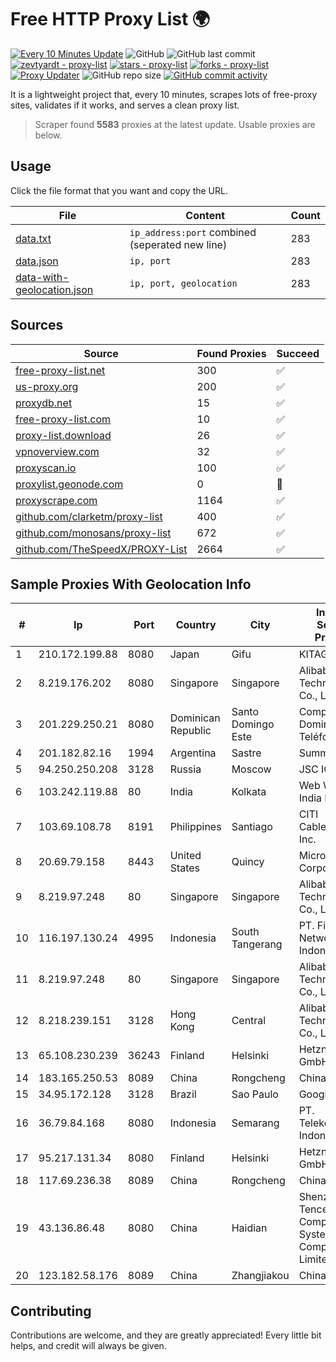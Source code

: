 
# Free HTTP Proxy List 🌍

[![Every 10 Minutes Update](https://github.com/mertguvencli/http-proxy-list/actions/workflows/main.yml/badge.svg?branch=main)](https://github.com/mertguvencli/http-proxy-list/actions/workflows/main.yml)
![GitHub](https://img.shields.io/github/license/mertguvencli/http-proxy-list)
![GitHub last commit](https://img.shields.io/github/last-commit/mertguvencli/http-proxy-list)
[![zevtyardt - proxy-list](https://img.shields.io/static/v1?label=zevtyardt&message=proxy-list&color=blue&logo=github)](https://github.com/zevtyardt/proxy-list "Go to GitHub repo")
[![stars - proxy-list](https://img.shields.io/github/stars/zevtyardt/proxy-list?style=social)](https://github.com/zevtyardt/proxy-list)
[![forks - proxy-list](https://img.shields.io/github/forks/zevtyardt/proxy-list?style=social)](https://github.com/zevtyardt/proxy-list)
[![Proxy Updater](https://github.com/zevtyardt/proxy-list/workflows/Proxy%20Updater/badge.svg)](https://github.com/zevtyardt/proxy-list/actions?query=workflow:"Proxy+Updater")
![GitHub repo size](https://img.shields.io/github/repo-size/zevtyardt/proxy-list)
[![GitHub commit activity](https://img.shields.io/github/commit-activity/m/zevtyardt/proxy-list?logo=commits)](https://github.com/zevtyardt/proxy-list/commits/main)

It is a lightweight project that, every 10 minutes, scrapes lots of free-proxy sites, validates if it works, and serves a clean proxy list.

> Scraper found **5583** proxies at the latest update. Usable proxies are below.

## Usage

Click the file format that you want and copy the URL.

|File|Content|Count|
|----|-------|-----|
|[data.txt](https://raw.githubusercontent.com/mertguvencli/http-proxy-list/main/proxy-list/data.txt)|`ip_address:port` combined (seperated new line)|283|
|[data.json](https://raw.githubusercontent.com/mertguvencli/http-proxy-list/main/proxy-list/data.json)|`ip, port`|283|
|[data-with-geolocation.json](https://raw.githubusercontent.com/mertguvencli/http-proxy-list/main/proxy-list/data-with-geolocation.json)|`ip, port, geolocation`|283|

## Sources

|Source|Found Proxies|Succeed|
|------|-------------|-------|
|[free-proxy-list.net](https://free-proxy-list.net)|300|✅|
|[us-proxy.org](https://www.us-proxy.org)|200|✅|
|[proxydb.net](http://proxydb.net)|15|✅|
|[free-proxy-list.com](https://free-proxy-list.com/?page=&port=&type%5B%5D=http&type%5B%5D=https&up_time=0&search=Search)|10|✅|
|[proxy-list.download](https://www.proxy-list.download/HTTP)|26|✅|
|[vpnoverview.com](https://vpnoverview.com/privacy/anonymous-browsing/free-proxy-servers)|32|✅|
|[proxyscan.io](https://www.proxyscan.io)|100|✅|
|[proxylist.geonode.com](https://proxylist.geonode.com/api/proxy-list?limit=300&page=1&sort_by=lastChecked&sort_type=desc&protocols=http,https)|0|🚫|
|[proxyscrape.com](https://api.proxyscrape.com/v2/?request=displayproxies&protocol=http&timeout=10000&country=all&ssl=all&anonymity=all)|1164|✅|
|[github.com/clarketm/proxy-list](https://raw.githubusercontent.com/clarketm/proxy-list/master/proxy-list-raw.txt)|400|✅|
|[github.com/monosans/proxy-list](https://raw.githubusercontent.com/monosans/proxy-list/main/proxies/http.txt)|672|✅|
|[github.com/TheSpeedX/PROXY-List](https://raw.githubusercontent.com/TheSpeedX/PROXY-List/master/http.txt)|2664|✅|


## Sample Proxies With Geolocation Info

|#|Ip|Port|Country|City|Internet Service Provider|
|-|--|----|-------|----|-------------------------|
|1|210.172.199.88|8080|Japan|Gifu|KITAGATA|
|2|8.219.176.202|8080|Singapore|Singapore|Alibaba (US) Technology Co., Ltd.|
|3|201.229.250.21|8080|Dominican Republic|Santo Domingo Este|Compañía Dominicana de Teléfonos S. A.|
|4|201.182.82.16|1994|Argentina|Sastre|Summit S.A.|
|5|94.250.250.208|3128|Russia|Moscow|JSC IOT|
|6|103.242.119.88|80|India|Kolkata|Web Werks India Pvt. Ltd.|
|7|103.69.108.78|8191|Philippines|Santiago|CITI Cableworld Inc.|
|8|20.69.79.158|8443|United States|Quincy|Microsoft Corporation|
|9|8.219.97.248|80|Singapore|Singapore|Alibaba (US) Technology Co., Ltd.|
|10|116.197.130.24|4995|Indonesia|South Tangerang|PT. Fiber Networks Indonesia|
|11|8.219.97.248|80|Singapore|Singapore|Alibaba (US) Technology Co., Ltd.|
|12|8.218.239.151|3128|Hong Kong|Central|Alibaba (US) Technology Co., Ltd.|
|13|65.108.230.239|36243|Finland|Helsinki|Hetzner Online GmbH|
|14|183.165.250.53|8089|China|Rongcheng|Chinanet|
|15|34.95.172.128|3128|Brazil|Sao Paulo|Google LLC|
|16|36.79.84.168|8080|Indonesia|Semarang|PT. Telekomunikasi Indonesia|
|17|95.217.131.34|8080|Finland|Helsinki|Hetzner Online GmbH|
|18|117.69.236.38|8089|China|Rongcheng|Chinanet|
|19|43.136.86.48|8080|China|Haidian|Shenzhen Tencent Computer Systems Company Limited|
|20|123.182.58.176|8089|China|Zhangjiakou|Chinanet|



## Contributing

Contributions are welcome, and they are greatly appreciated! Every
little bit helps, and credit will always be given.

